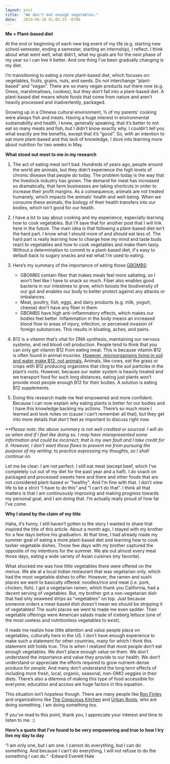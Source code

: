 ```yaml
---
layout: post
title:  "We don't eat enough vegetables."
date:   2019-06-18 01:05:25 -0700
---
```

**Me + Plant-based diet**

At the end or beginning of each new big event of my life (e.g. starting new school semester, ending a semester, starting an internship), I reflect. I think about what went well, what didn’t, what my goals are for the next phase of my year so I can live it better. And one thing I’ve been gradually changing is my diet.

I’m transitioning to eating a more plant-based diet, which focuses on: vegetables, fruits, grains, nuts, and seeds. Do not interchange “plant-based” and “vegan”. There are so many vegan products out there now (e.g. Oreos, marshmallows, cookies), but they don’t fall into a plant-based diet. A plant-based diet means whole foods that come from nature and aren’t heavily processed and inadvertently, packaged. 

Growing up in a Chinese cultural environment, ½ of my parents’ cooking were always fish and meats. Having a huge interest in environmental sustainability and health, I knew, generally speaking, that it’s better to not eat so many meats and fish, but I didn’t know exactly why. I couldn’t tell you what exactly are the benefits, except that it’s “good”. So, with an intention to eat more plant-based and this lack of knowledge, I dove into learning more about nutrition for two weeks in May. 

**What stood out most to me in my research**

1. The act of eating meat isn’t bad. Hundreds of years ago, people around the world ate animals, but they didn’t experience the high levels of chronic disease that people do today. The problem today is the way that the livestock industry has grown. The demand for meat has increased so dramatically, that farm businesses are taking shortcuts in order to increase their profit margins. As a consequence, animals are not treated humanely, which impacts the animals’ health and well-being. When we consume these animals, the biology of their health transfers into our bodies, which isn't good for our health.

2. I have a lot to say about cooking and my experience, especially learning how to cook vegetables. But I’ll save that for another post that I will link here in the future. The main idea is that following a plant-based diet isn’t the hard part. I know what I should more of and should eat less of. The hard part is really learning how to change how my mind and taste buds react to vegetables and how to cook vegetables and make them tasty. Without a determination to commit to a plant-based diet, it's easy to default back to sugary snacks and eat what I'm used to eating.

3. Here’s my summary of the importance of eating those [GBOMBS][gbombs]: 
    * GBOMBS contain fiber that makes meals feel more satiating, so I won’t feel like I have to snack so much. Fiber also enables good bacteria in our intestines to grow, which boosts the biodiversity of our gut and enables our body to better protect against any attacks or imbalances. 
    * Meat, poultry, fish, eggs, and dairy products (e.g. milk, yogurt, cheese) don’t have any fiber in them.
    * GBOMBS have high anti-inflammatory effects, which makes our bodies feel better. Inflammation in the body means an increased blood flow to areas of injury, infection, or perceived invasion of foreign substances. This results in bloating, aches, and pains. 


4. B12 is a vitamin that’s vital for DNA synthesis, maintaining our nervous systems, and red blood cell production. People tend to think that you can only get vitamin B12 from eating meat. This is because vitamin B12 is often found in animal muscles. [However, microorganisms living in soil and water make B12, not animals.][B12-correction] Animals, like cows, eat the grass or crops with B12 producing organisms that cling to the soil particles in the plant’s roots. However, because our water system is heavily treated and we transport food for such long distances, eating just plants won’t provide most people enough B12 for their bodies. A solution is eating B12 supplements.

5. Doing this research made me feel empowered and more confident. Because I can now explain why eating plants is better for our bodies and I have this knowledge backing my actions. There’s so much more I learned and took notes on (cause I can’t remember all that), but they get into more details that don’t feel as important to discuss right now. 

_**Please note: the above summary is not well credited or sourced. I will do so when and if I feel like doing so. I may have misrepresented some information and could be incorrect; that is my own fault and I take credit for it. However, I don’t want these flaws to prevent me from pursuing the purpose of my writing: to practice expressing my thoughts, so I shall continue on._

Let me be clear: I am not perfect. I still eat meat (except beef, which I’ve completely cut out of my diet for the past year and a half). I do snack on packaged and processed sweets here and there and other foods that are not considered plant-based or "healthy". And I’m fine with that. I don’t view life to be a strict “I have to do this” and “I can’t do that”. I think all that matters is that I am continuously improving and making progress towards my personal goal, and I am doing that. I’m actually really proud of how far I’ve come.

**Why I stand by the claim of my title**

Haha, it’s funny, I still haven’t gotten to the story I wanted to share that inspired the title of this article. About a month ago, I stayed with my brother for a few days before his graduation. At that time, I had already made my summer goal of eating a more plant-based diet and learning how to cook tastier vegetable dishes. Those few days with my brother captured the opposite of my intentions for the summer. We ate out almost every meal those days, eating a wide variety of Asian cuisines (my favorite). 

What shocked me was how little vegetables there were offered on the menus. We ate at a local Indian restaurant that was vegetarian only, which had the most vegetable dishes to offer. However, the ramen and sushi places we went to basically offered: noodles/rice and meat (i.e. pork, chicken, fish). I got a vegetarian ramen, which thank you California, had a decent serving of vegetables. But, my brother got a non-vegetarian dish that had only seaweed strips as "vegetables" on top. Just because someone orders a meat-based dish doesn't mean we should be stripping it of vegetables! The sushi places we went to made me even sadder. Their vegetable offerings were American salads made of iceberg lettuce (one of the most useless and nutritionless vegetables to exist). 

It made me realize how little attention and value people place on vegetables, culturally here in the US. I don’t have enough experience to make such a statement for other countries, many for which I think this statement still holds true. This is when I realized that most people don’t eat enough vegetables. We don’t place enough value on them. We don’t understand the importance and value they provide to our health. We don’t understand or appreciate the efforts required to grow nutrient-dense produce for people. And many don’t understand the long term effects of including more fresh, local, organic, seasonal, non-GMO veggies in their diets. There’s also a dilemma of making this type of food accessible for everyone; education and access are huge factors in this equation.

This situation isn’t hopeless though. There are many people like [Ron Finley][ron-finley] and organizations like [The Conscious Kitchen][tck] and [Urban Roots][atx], who are doing something. I am doing something too. 

If you've read to this point, thank you, I appreciate your interest and time to listen to me. :) 

**Here’s a quote that I’ve found to be very empowering and true to how I try live my day to day**

“I am only one, but I am one. I cannot do everything, but I can do something. And because I can’t do everything, I will not refuse to do the something I can do.” -Edward Everett Hale

[gbombs]:https://www.drfuhrman.com/get-started/eat-to-live-blog/62/the-healthiest-anti-cancer-foods-g-bombs
[B12-correction]:https://foodrevolution.org/blog/supplements-vegetarians-vegans-plant-based/?utm_campaign=frn19&utm_medium=email&utm_source=email-automated&utm_content=5444&utm_term=existing-email-list&email=&firstname=Friend&lastname=
[ron-finley]:http://ronfinley.com/
[tck]:https://www.consciouskitchen.org/
[atx]:https://urbanrootsatx.org/
